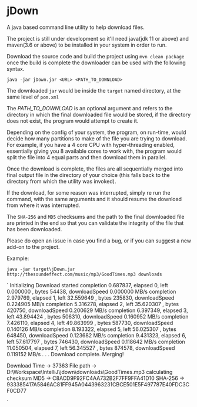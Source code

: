 # jDown
A java based command line utility to help download files.

The project is still under development so it'll need java(jdk 11 or above) and maven(3.6 or above) to be installed in your system in order to run.

Download the source code and build the project using `mvn clean package` once the build is complete the downloader can be used with the following syntax.

`java -jar jDown.jar <URL> <PATH_TO_DOWNLOAD>`

The downloaded `jar` would be inside the `target` named directory, at the same level of `pom.xml`

The *PATH_TO_DOWNLOAD* is an optional argument and refers to the directory in which the final downloaded file would be stored, if the directory does not exist, the program would attempt to create it.

Depending on the config of your system, the program, on run-time, would decide how many partitions to make of the file you are trying to download. For example, if you have a 4 core CPU with hyper-threading enabled, essentially giving you 8 available cores to work with, the program would split the file into 4 equal parts and then download them in parallel.

Once the download is complete, the files are all sequentially merged into final output file in the directory of your choice (this falls back to the directory from which the utility was invoked).

If the download, for some reason was interrupted, simply re run the command, with the same arguments and it should resume the download from where it was interrupted.

The `SHA-256` and `MD5` checksums and the path to the final downloaded file are printed in the end so that you can validate the integrity of the file that has been downloaded.


Please do open an issue in case you find a bug, or if you can suggest a new add-on to the project.

Example:

`java -jar target\jDown.jar http://thesoundeffect.com/music/mp3/GoodTimes.mp3 downloads`

`
Initializing
Download started
completion 0.687837, elapsed 0, left 0.000000 , bytes 54438, downloadSpeed 0.000000 MB/s
completion 2.979769, elapsed 1, left 32.559649 , bytes 235830, downloadSpeed 0.224905 MB/s
completion 5.316278, elapsed 2, left 35.620307 , bytes 420750, downloadSpeed 0.200629 MB/s
completion 6.397349, elapsed 3, left 43.894424 , bytes 506310, downloadSpeed 0.160952 MB/s
completion 7.426110, elapsed 4, left 49.863999 , bytes 587730, downloadSpeed 0.140126 MB/s
completion 8.193322, elapsed 5, left 56.025307 , bytes 648450, downloadSpeed 0.123682 MB/s
completion 9.431323, elapsed 6, left 57.617797 , bytes 746430, downloadSpeed 0.118642 MB/s
completion 11.050504, elapsed 7, left 56.345527 , bytes 874578, downloadSpeed 0.119152 MB/s
.
.
.
Download complete. Merging!

Download Time -> 37363
File path -> D:\Workspace\IntelliJ\jdown\downloads\GoodTimes.mp3
calculating checksum
MD5 -> C8ACD9F92FC4AA732B2F7FF9FFA41D10
SHA-256 -> 933385417A5846AC81FF945A0443963231CBCE501E5F497787E40FDC3CF0CD77

`
